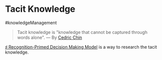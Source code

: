# Tacit Knowledge

#knowledgeManagement

> Tacit knowledge is "knowledge that cannot be captured through words alone".
> ― By [Cedric Chin](https://commoncog.com/blog/the-tacit-knowledge-series/)

[♯ Recognition-Primed Decision Making Model](ia-writer://open?path=/Locations/_Publish/§%20Tickler/Tickler-R/Recognition-Primed%20Decision%20Making%20Model/♯%20Recognition-Primed%20Decision%20Making%20Model.md) is a way to research the tacit knowledge.

